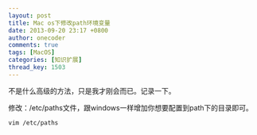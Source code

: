 ```yaml
---
layout: post
title: Mac os下修改path环境变量
date: 2013-09-20 23:17 +0800
author: onecoder
comments: true
tags: [MacOS]
categories: [知识扩展]
thread_key: 1503
---
```

不是什么高级的方法，只是我才刚会而已。记录一下。

修改：/etc/paths文件，跟windows一样增加你想要配置到path下的目录即可。

```bash
vim /etc/paths
```
